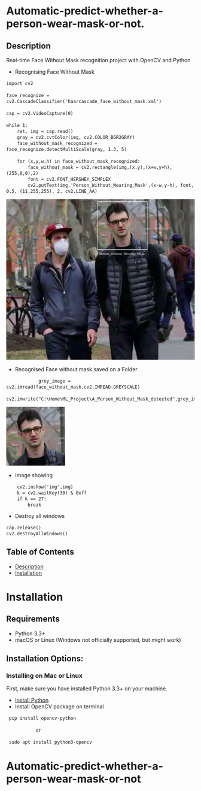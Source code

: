 # Automatic-predict-whether-a-person-wear-mask-or-not.

## Description
Real-time Face Without Mask recognition project with OpenCV and Python

* Recognising Face Without Mask
```
import cv2

face_recognize = cv2.CascadeClassifier('haarcascade_face_without_mask.xml')   

cap = cv2.VideoCapture(0)       

while 1: 
    ret, img = cap.read()                                        
    gray = cv2.cvtColor(img, cv2.COLOR_BGR2GRAY)  
    face_without_mask_recognized = face_recognize.detectMultiScale(gray, 1.3, 5)   

    for (x,y,w,h) in face_without_mask_recognized:
        face_without_mask = cv2.rectangle(img,(x,y),(x+w,y+h),(255,0,0),2)                 
        font = cv2.FONT_HERSHEY_SIMPLEX
        cv2.putText(img,'Person_Without_Wearing_Mask',(x-w,y-h), font, 0.5, (11,255,255), 2, cv2.LINE_AA) 
```

![Image](https://github.com/SachinHR/Automatic-predict-whether-a-person-wear-mask-or-not/blob/master/Image/Persons_With_Without_Mask.jpeg) 

* Recognised Face without mask saved on a Folder
```
            grey_image = cv2.imread(face_without_mask,cv2.IMREAD.GREYSCALE)
            cv2.imwrite("C:\Home\ML_Project\A_Person_Without_Mask_detected",grey_image)    
```

![image](https://github.com/SachinHR/Automatic-predict-whether-a-person-wear-mask-or-not/blob/master/Image/A_person_Without_Mask.png)

* Image showing
```
    cv2.imshow('img',img)   
    k = cv2.waitKey(30) & 0xff   
    if k == 27:                 
        break
```

* Destroy all windows
```
cap.release()
cv2.destroyAllWindows()   
```

## Table of Contents
* [Description](#Description)
* [Installation](#Installation)

# Installation

## Requirements
* Python 3.3+
* macOS or Linux (Windows not officially supported, but might work)

## Installation Options:

### Installing on Mac or Linux
First, make sure you have installed Python 3.3+ on your machine.
* [Install Python](https://realpython.com/installing-python/)
* Install OpenCV package on terminal

```
 pip install opencv-python

           or

 sudo apt install python3-opencv
```
# Automatic-predict-whether-a-person-wear-mask-or-not
